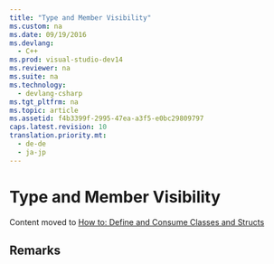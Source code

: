 ```yaml
---
title: "Type and Member Visibility"
ms.custom: na
ms.date: 09/19/2016
ms.devlang: 
  - C++
ms.prod: visual-studio-dev14
ms.reviewer: na
ms.suite: na
ms.technology: 
  - devlang-csharp
ms.tgt_pltfrm: na
ms.topic: article
ms.assetid: f4b3399f-2995-47ea-a3f5-e0bc29809797
caps.latest.revision: 10
translation.priority.mt: 
  - de-de
  - ja-jp
---
```

# Type and Member Visibility
Content moved to [How to: Define and Consume Classes and Structs](../Topic/How%20to:%20Define%20and%20Consume%20Classes%20and%20Structs%20\(C++-CLI\).md)  
  
## Remarks